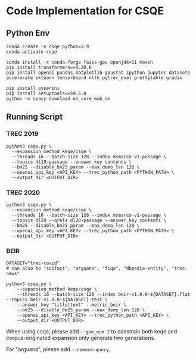 # Code Implementation for CSQE

## Python Env


```
conda create -n csqe python=3.9
conda activate csqe

conda install -c conda-forge faiss-gpu openjdk=11 maven
pip install transformers==4.20.0
pip install openai pandas matplotlib gpustat ipython jupyter datasets accelerate sklearn tensorboard nltk pytrec_eval prettytable gradio

pip install pyserini
pip install setuptools==59.5.0
python -m spacy download en_core_web_sm
```


## Running Script

### TREC 2019

```
python3 csqe.py \
  --expansion_method keqe/csqe \
  --threads 16 --batch-size 128 --index msmarco-v1-passage \
  --topics dl19-passage --answer_key contents \
  --bm25 --disable_bm25_param --max_demo_len 128 \
  --openai_api_key <API_KEY> --trec_python_path <PYTHON_PATH> \
  --output_dir <OUTPUT_DIR>
```


### TREC 2020

```
python3 csqe.py \
  --expansion_method keqe/csqe \
  --threads 16 --batch-size 128 --index msmarco-v1-passage \
  --topics dl20 --qrels dl20-passage --answer_key contents \
  --bm25 --disable_bm25_param --max_demo_len 128 \
  --openai_api_key <API_KEY> --trec_python_path <PYTHON_PATH> \
  --output_dir <OUTPUT_DIR>
```

### BEIR

```
DATASET="trec-covid"
# can also be "scifact", "arguana", "fiqa", "dbpedia-entity", "trec-news"

python3 csqe.py \
    --expansion_method keqe/csqe \
    --threads 16 --batch-size 128 --index beir-v1.0.0-${DATASET}.flat --topics beir-v1.0.0-${DATASET}-test \
    --answer_key "title|text" --metric_beir \
    --bm25 --disable_bm25_param --max_demo_len 128 \
    --openai_api_key <API_KEY> --trec_python_path <API_KEY> \
    --output_dir <OUTPUT_DIR>
```

When using csqe, please add `--gen_num 2` to constrain both keqe and corpus-originated expansion only generate two generations.

For "arguana", please add `--remove-query`.





